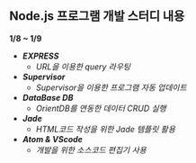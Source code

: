 ## **Node.js 프로그램 개발 스터디 내용**

**1/8 ~ 1/9**

* ***EXPRESS***
  - *URL을 이용한 query 라우팅* 
* ***Supervisor***
  - *Supervisor을 이용한 프로그램 자동 업데이트*   
* ***DataBase DB***
  - *OrientDB를 연동한 데이터 CRUD 실행*   
* ***Jade***
  - *HTML코드 작성을 위한 Jade 템플릿 활용*   
* ***Atom & VScode***
  - *개발을 위한 소스코드 편집기 사용*
 

